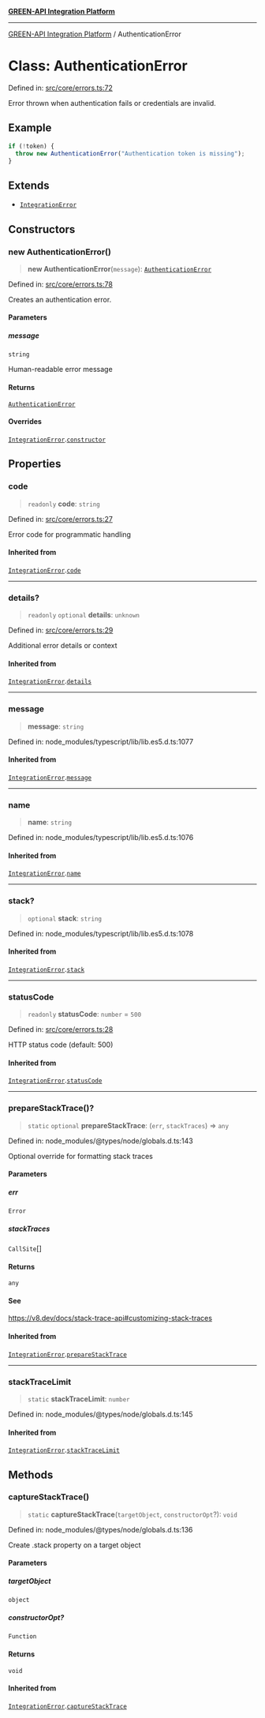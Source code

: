 [**GREEN-API Integration Platform**](../README.md)

***

[GREEN-API Integration Platform](../globals.md) / AuthenticationError

# Class: AuthenticationError

Defined in: [src/core/errors.ts:72](https://github.com/green-api/greenapi-integration/blob/1e2009040b9fbee0c78f6935b3e8b1d1b6550313/src/core/errors.ts#L72)

Error thrown when authentication fails or credentials are invalid.

## Example

```typescript
if (!token) {
  throw new AuthenticationError("Authentication token is missing");
}
```

## Extends

- [`IntegrationError`](IntegrationError.md)

## Constructors

### new AuthenticationError()

> **new AuthenticationError**(`message`): [`AuthenticationError`](AuthenticationError.md)

Defined in: [src/core/errors.ts:78](https://github.com/green-api/greenapi-integration/blob/1e2009040b9fbee0c78f6935b3e8b1d1b6550313/src/core/errors.ts#L78)

Creates an authentication error.

#### Parameters

##### message

`string`

Human-readable error message

#### Returns

[`AuthenticationError`](AuthenticationError.md)

#### Overrides

[`IntegrationError`](IntegrationError.md).[`constructor`](IntegrationError.md#constructors)

## Properties

### code

> `readonly` **code**: `string`

Defined in: [src/core/errors.ts:27](https://github.com/green-api/greenapi-integration/blob/1e2009040b9fbee0c78f6935b3e8b1d1b6550313/src/core/errors.ts#L27)

Error code for programmatic handling

#### Inherited from

[`IntegrationError`](IntegrationError.md).[`code`](IntegrationError.md#code-1)

***

### details?

> `readonly` `optional` **details**: `unknown`

Defined in: [src/core/errors.ts:29](https://github.com/green-api/greenapi-integration/blob/1e2009040b9fbee0c78f6935b3e8b1d1b6550313/src/core/errors.ts#L29)

Additional error details or context

#### Inherited from

[`IntegrationError`](IntegrationError.md).[`details`](IntegrationError.md#details-1)

***

### message

> **message**: `string`

Defined in: node\_modules/typescript/lib/lib.es5.d.ts:1077

#### Inherited from

[`IntegrationError`](IntegrationError.md).[`message`](IntegrationError.md#message-1)

***

### name

> **name**: `string`

Defined in: node\_modules/typescript/lib/lib.es5.d.ts:1076

#### Inherited from

[`IntegrationError`](IntegrationError.md).[`name`](IntegrationError.md#name)

***

### stack?

> `optional` **stack**: `string`

Defined in: node\_modules/typescript/lib/lib.es5.d.ts:1078

#### Inherited from

[`IntegrationError`](IntegrationError.md).[`stack`](IntegrationError.md#stack)

***

### statusCode

> `readonly` **statusCode**: `number` = `500`

Defined in: [src/core/errors.ts:28](https://github.com/green-api/greenapi-integration/blob/1e2009040b9fbee0c78f6935b3e8b1d1b6550313/src/core/errors.ts#L28)

HTTP status code (default: 500)

#### Inherited from

[`IntegrationError`](IntegrationError.md).[`statusCode`](IntegrationError.md#statuscode-1)

***

### prepareStackTrace()?

> `static` `optional` **prepareStackTrace**: (`err`, `stackTraces`) => `any`

Defined in: node\_modules/@types/node/globals.d.ts:143

Optional override for formatting stack traces

#### Parameters

##### err

`Error`

##### stackTraces

`CallSite`[]

#### Returns

`any`

#### See

https://v8.dev/docs/stack-trace-api#customizing-stack-traces

#### Inherited from

[`IntegrationError`](IntegrationError.md).[`prepareStackTrace`](IntegrationError.md#preparestacktrace)

***

### stackTraceLimit

> `static` **stackTraceLimit**: `number`

Defined in: node\_modules/@types/node/globals.d.ts:145

#### Inherited from

[`IntegrationError`](IntegrationError.md).[`stackTraceLimit`](IntegrationError.md#stacktracelimit)

## Methods

### captureStackTrace()

> `static` **captureStackTrace**(`targetObject`, `constructorOpt`?): `void`

Defined in: node\_modules/@types/node/globals.d.ts:136

Create .stack property on a target object

#### Parameters

##### targetObject

`object`

##### constructorOpt?

`Function`

#### Returns

`void`

#### Inherited from

[`IntegrationError`](IntegrationError.md).[`captureStackTrace`](IntegrationError.md#capturestacktrace)
